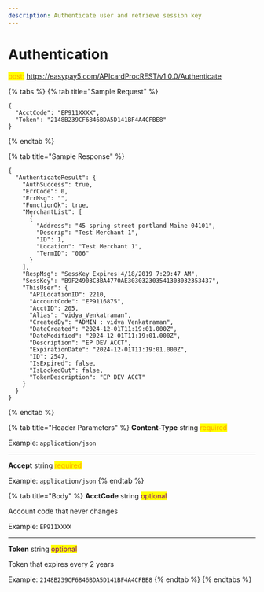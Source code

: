 ```yaml
---
description: Authenticate user and retrieve session key
---
```


# Authentication

<mark style="color:orange;">post:</mark> https://easypay5.com/APIcardProcREST/v1.0.0/Authenticate

{% tabs %}
{% tab title="Sample Request" %}
```clike
{
  "AcctCode": "EP911XXXX",
  "Token": "2148B239CF6846BDA5D141BF4A4CFBE8"
}
```
{% endtab %}

{% tab title="Sample Response" %}
```clike
{
  "AuthenticateResult": {
    "AuthSuccess": true,
    "ErrCode": 0,
    "ErrMsg": "",
    "FunctionOk": true,
    "MerchantList": [
      {
        "Address": "45 spring street portland Maine 04101",
        "Descrip": "Test Merchant 1",
        "ID": 1,
        "Location": "Test Merchant 1",
        "TermID": "006"
      }
    ],
    "RespMsg": "SessKey Expires|4/18/2019 7:29:47 AM",
    "SessKey": "B9F24903C3BA4770AE303032303541303032353437",
    "ThisUser": {
      "APILocationID": 2210,
      "AccountCode": "EP9116875",
      "AcctID": 205,
      "Alias": "vidya_Venkatraman",
      "CreatedBy": "ADMIN : vidya Venkatraman",
      "DateCreated": "2024-12-01T11:19:01.000Z",
      "DateModified": "2024-12-01T11:19:01.000Z",
      "Description": "EP DEV ACCT",
      "ExpirationDate": "2024-12-01T11:19:01.000Z",
      "ID": 2547,
      "IsExpired": false,
      "IsLockedOut": false,
      "TokenDescription": "EP DEV ACCT"
    }
  }
}
```
{% endtab %}

{% tab title="Header Parameters" %}
**Content-Type** string <mark style="color:orange;">required</mark>

Example: `application/json`

***

**Accept** string <mark style="color:orange;">required</mark>

Example: `application/json`
{% endtab %}

{% tab title="Body" %}
**AcctCode** string <mark style="color:purple;">optional</mark>

Account code that never changes

Example: `EP911XXXX`

***

**Token** string <mark style="color:purple;">optional</mark>

Token that expires every 2 years

Example: `2148B239CF6846BDA5D141BF4A4CFBE8`
{% endtab %}
{% endtabs %}
